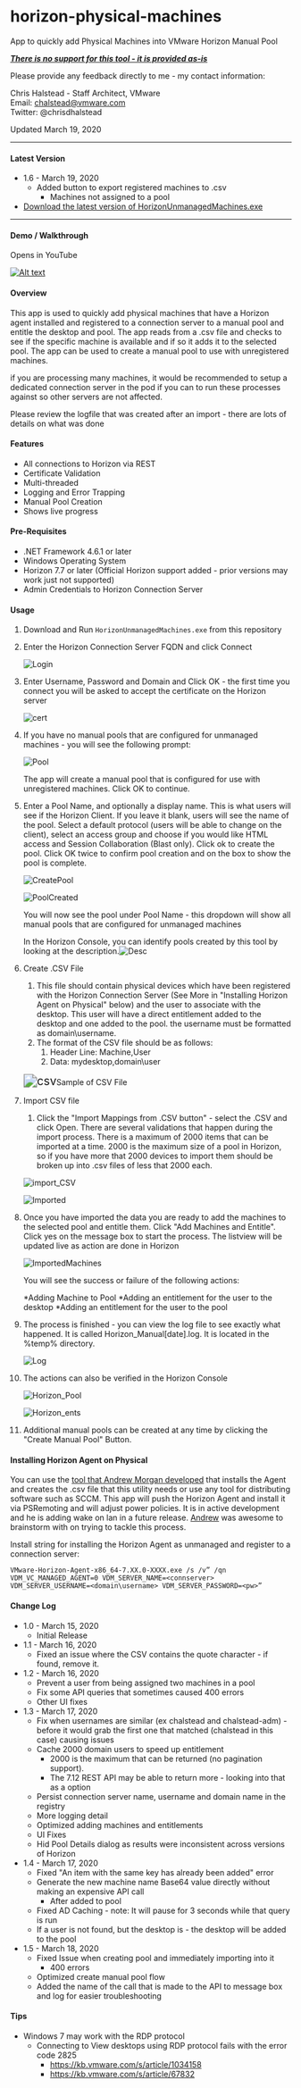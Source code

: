 # horizon-physical-machines
App to quickly add Physical Machines into VMware Horizon Manual Pool

***<u>There is no support for this tool - it is provided as-is</u>***

Please provide any feedback directly to me - my contact information: 

Chris Halstead - Staff Architect, VMware  
Email: chalstead@vmware.com  
Twitter: @chrisdhalstead  

Updated March 19, 2020

------

#### Latest Version

- 1.6 - March 19, 2020
  - Added button to export registered machines to .csv
    - Machines not assigned to a pool
- <a id="raw-url" href="https://raw.githubusercontent.com/chrisdhalstead/horizon-physical-machines/master/HorizonUnmanagedMachines.exe">Download the latest version of HorizonUnmanagedMachines.exe</a>

------

#### Demo / Walkthrough

Opens in YouTube

[![Alt text](https://i.ytimg.com/vi/tqlcWbuBRrs/maxresdefault.jpg)](https://www.youtube.com/watch?v=tqlcWbuBRrs)

#### Overview

This app is used to quickly add physical machines that have a Horizon agent installed and registered to a connection server to a manual pool and entitle the desktop and pool.   The app reads from a .csv file and checks to see if the specific machine is available and if so it adds it to the selected pool.  The app can be used to create a manual pool to use with unregistered machines.  

if you are processing many machines, it would be recommended to setup a dedicated connection server in the pod if you can to run these processes against so other servers are not affected.  

Please review the logfile that was created after an import - there are lots of details on what was done

#### Features

- All connections to Horizon via REST 
- Certificate Validation
- Multi-threaded
- Logging and Error Trapping
- Manual Pool Creation
- Shows live progress

#### Pre-Requisites

- .NET Framework 4.6.1 or later
- Windows Operating System
- Horizon 7.7 or later (Official Horizon support added - prior versions may work just not supported)
- Admin Credentials to Horizon Connection Server

#### Usage

1. Download and Run `HorizonUnmanagedMachines.exe` from this repository

2. Enter the Horizon Connection Server FQDN and click Connect

   ![Login](Images/Login.PNG)

   

3. Enter Username, Password and Domain and Click OK - the first time you connect you will be asked to accept the certificate on the Horizon server

   ![cert](Images/cert.PNG)

   

4. If you have no manual pools that are configured for unmanaged machines - you will see the following prompt:

   ![Pool](Images/Pool.PNG)

   

   The app will create a manual pool that is configured for use with unregistered machines.  Click OK to continue.
   
5. Enter a Pool Name, and optionally a display name.  This is what users will see if the Horizon Client.  If you leave it blank, users will see the name of the pool.  Select a default protocol (users will be able to change on the client), select an access group and choose if you would like HTML access and Session Collaboration (Blast only).   Click ok to create the pool.   Click OK twice to confirm pool creation and on the box to show the pool is complete.  

   ![CreatePool](Images/CreatePool.PNG)

   ![PoolCreated](Images/PoolCreated.PNG)

   You will now see the pool under Pool Name - this dropdown will show all manual pools that are configured for unmanaged machines

   In the Horizon Console, you can identify pools created by this tool by looking at the description.![Desc](Images/Desc.PNG)

6. Create .CSV File 

   1. This file should contain physical devices which have been registered with the Horizon Connection Server (See More in "Installing Horizon Agent on Physical" below) and the user to associate with the desktop.  This user will have a direct entitlement added to the desktop and one added to the pool. the username must be formatted as domain\username.
   2. The format of the CSV file should be as follows:  
      1. Header Line:  Machine,User
      2. Data: mydesktop,domain\user

   <img src="Images/csv.PNG" alt="csv" style="zoom:150%;" />Sample of CSV File

7. Import CSV file

   1. Click the "Import Mappings from .CSV button" - select the .CSV and click Open.  There are several validations that happen during the import process.  There is a maximum of 2000 items that can be imported at a time.  2000 is the maximum size of a pool in Horizon, so if you have more that 2000 devices to import them should be broken up into .csv files of less that 2000 each.

   ![import_CSV](Images/import_CSV.PNG)

   ![Imported](Images/Imported.PNG)

   

8. Once you have imported the data you are ready to add the machines to the selected pool and entitle them.  Click "Add Machines and Entitle".  Click yes on the message box to start the process.  The listview will be updated live as action are done in Horizon 

   ![ImportedMachines](Images/ImportedMachines.PNG)

   You will see the success or failure of the following actions:

   *Adding Machine to Pool
   *Adding an entitlement for the user to the desktop
   *Adding an entitlement for the user to the pool	

9. The process is finished - you can view the log file to see exactly what happened.   It is called Horizon_Manual[date].log.  It is located in the %temp% directory.

   ![Log](Images/Log.PNG)

   

10. The actions can also be verified in the Horizon Console

    ![Horizon_Pool](Images/Horizon_Pool.PNG)

    ![Horizon_ents](Images/Horizon_ents.PNG)

    

11. Additional manual pools can be created at any time by clicking the "Create Manual Pool" Button.

#### **Installing Horizon Agent on Physical**

You can use the [tool that Andrew Morgan developed](https://github.com/andyjmorgan/HorizonRemotePCHelperScripts) that installs the Agent and creates the .csv file that this utility needs or use any tool for distributing software such as SCCM.  This app will push the Horizon Agent and install it via PSRemoting and will adjust power policies.  It is in active development and he is adding wake on lan in a future release.  [Andrew](https://twitter.com/andyjmorgan) was awesome to brainstorm with on trying to tackle this process.

Install string for installing the Horizon Agent as unmanaged and register to a connection server:

`VMware-Horizon-Agent-x86_64-7.XX.0-XXXX.exe /s /v” /qn VDM_VC_MANAGED_AGENT=0 VDM_SERVER_NAME=<connserver> VDM_SERVER_USERNAME=<domain\username> VDM_SERVER_PASSWORD=<pw>”`

#### Change Log

- 1.0 - March 15, 2020 
  - Initial Release
- 1.1 - March 16, 2020
  - Fixed an issue where the CSV contains the quote character - if found, remove it.
- 1.2 - March 16, 2020
  - Prevent a user from being assigned two machines in a pool
  - Fix some API queries that sometimes caused 400 errors
  - Other UI fixes
- 1.3 - March 17, 2020
  - Fix when usernames are similar (ex chalstead and chalstead-adm) - before it would grab the first one that matched (chalstead in this case) causing issues
  - Cache 2000 domain users to speed up entitlement 
    - 2000 is the maximum that can be returned (no pagination support).  
    - The 7.12 REST API may be able to return more - looking into that as a option
  - Persist connection server name, username and domain name in the registry
  - More logging detail
  - Optimized adding machines and entitlements 
  - UI Fixes
  - Hid Pool Details dialog as results were inconsistent across versions of Horizon 
- 1.4 - March 17, 2020
  - Fixed "An item with the same key has already been added" error
  - Generate the new machine name Base64 value directly without making an expensive API call
    - After added to pool
  - Fixed AD Caching - note:  It will pause for 3 seconds while that query is run
  - If a user is not found, but the desktop is - the desktop will be added to the pool
- 1.5 - March 18, 2020
  - Fixed Issue when creating pool and immediately importing into it
    - 400 errors
  - Optimized create manual pool flow
  - Added the name of the call that is made to the API to message box and log for easier troubleshooting

#### Tips

- Windows 7 may work with the RDP protocol
  - Connecting to View desktops using RDP protocol fails with the error code 2825 
    - https://kb.vmware.com/s/article/1034158
    - https://kb.vmware.com/s/article/67832

